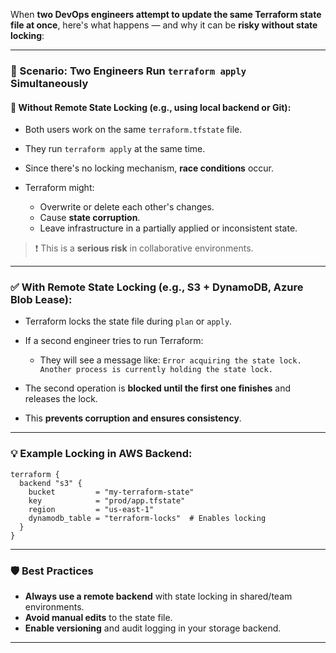 When **two DevOps engineers attempt to update the same Terraform state file at once**, here's what happens — and why it can be **risky without state locking**:

---

### 🚨 Scenario: Two Engineers Run `terraform apply` Simultaneously

#### 🔴 Without Remote State Locking (e.g., using local backend or Git):

* Both users work on the same `terraform.tfstate` file.
* They run `terraform apply` at the same time.
* Since there's no locking mechanism, **race conditions** occur.
* Terraform might:

  * Overwrite or delete each other's changes.
  * Cause **state corruption**.
  * Leave infrastructure in a partially applied or inconsistent state.

> ❗ This is a **serious risk** in collaborative environments.

---

### ✅ With Remote State Locking (e.g., S3 + DynamoDB, Azure Blob Lease):

* Terraform locks the state file during `plan` or `apply`.
* If a second engineer tries to run Terraform:

  * They will see a message like:
    `Error acquiring the state lock. Another process is currently holding the state lock.`
* The second operation is **blocked until the first one finishes** and releases the lock.
* This **prevents corruption and ensures consistency**.

---

### 💡 Example Locking in AWS Backend:

```hcl
terraform {
  backend "s3" {
    bucket         = "my-terraform-state"
    key            = "prod/app.tfstate"
    region         = "us-east-1"
    dynamodb_table = "terraform-locks"  # Enables locking
  }
}
```

---

### 🛡️ Best Practices

* **Always use a remote backend** with state locking in shared/team environments.
* **Avoid manual edits** to the state file.
* **Enable versioning** and audit logging in your storage backend.

---
